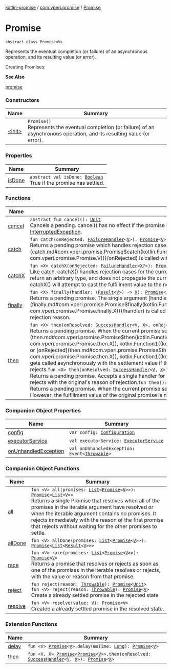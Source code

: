 [kotlin-promise](../../index.md) / [com.vperi.promise](../index.md) / [Promise](./index.md)

# Promise

`abstract class Promise<V>`

Represents the eventual completion (or failure) of an asynchronous
operation, and its resulting value (or error).

Creating Promises:

**See Also**

[promise](../promise.md)

### Constructors

| Name | Summary |
|---|---|
| [&lt;init&gt;](-init-.md) | `Promise()`<br>Represents the eventual completion (or failure) of an asynchronous operation, and its resulting value (or error). |

### Properties

| Name | Summary |
|---|---|
| [isDone](is-done.md) | `abstract val isDone: `[`Boolean`](https://kotlinlang.org/api/latest/jvm/stdlib/kotlin/-boolean/index.html)<br>True if the promise has settled. |

### Functions

| Name | Summary |
|---|---|
| [cancel](cancel.md) | `abstract fun cancel(): `[`Unit`](https://kotlinlang.org/api/latest/jvm/stdlib/kotlin/-unit/index.html)<br>Cancels a pending. cancel() has no effect if the promise has already settled. Otherwise the promise will be rejected with a [InterruptedException](http://docs.oracle.com/javase/6/docs/api/java/lang/InterruptedException.html). |
| [catch](catch.md) | `fun catch(onRejected: `[`FailureHandler`](../-failure-handler.md)`<`[`V`](index.md#V)`>): `[`Promise`](./index.md)`<`[`V`](index.md#V)`>`<br>Returns a pending promise which handles rejection cases only. If the original promise rejects, [onRejected](catch.md#com.vperi.promise.Promise$catch(kotlin.Function1((kotlin.Throwable, com.vperi.promise.Promise.V)))/onRejected) is called with the reason of rejection. |
| [catchX](catch-x.md) | `fun <X> catchX(onRejected: `[`FailureHandler`](../-failure-handler.md)`<`[`X`](catch-x.md#X)`?>): `[`Promise`](./index.md)`<`[`X`](catch-x.md#X)`?>`<br>Like [catch](catch.md), catchX() handles rejection cases for the current promise. Where it differs is that it allows the failure handler to return an arbitrary type, and does not propagate the current promise's value on success.  If the current promise succeeds, catchX() will attempt to cast the fulfillment value to the new type and return that, or null. |
| [finally](finally.md) | `fun <X> finally(handler: (`[`Result`](../-result/index.md)`<`[`V`](index.md#V)`>) -> `[`X`](finally.md#X)`): `[`Promise`](./index.md)`<`[`X`](finally.md#X)`>`<br>Returns a pending promise. The single argument [handler](finally.md#com.vperi.promise.Promise$finally(kotlin.Function1((com.vperi.promise.Result((com.vperi.promise.Promise.V)), com.vperi.promise.Promise.finally.X)))/handler) is called when the promise settles with either the fulfillment value or rejection reason. |
| [then](then.md) | `fun <X> then(onResolved: `[`SuccessHandler`](../-success-handler.md)`<`[`V`](index.md#V)`, `[`X`](then.md#X)`>, onRejected: `[`FailureHandler`](../-failure-handler.md)`<`[`X`](then.md#X)`>): `[`Promise`](./index.md)`<`[`X`](then.md#X)`>`<br>Returns a pending promise. When the current promise settles, the handler function, either [onResolved](then.md#com.vperi.promise.Promise$then(kotlin.Function1((com.vperi.promise.Promise.V, com.vperi.promise.Promise.then.X)), kotlin.Function1((kotlin.Throwable, com.vperi.promise.Promise.then.X)))/onResolved) or [onRejected](then.md#com.vperi.promise.Promise$then(kotlin.Function1((com.vperi.promise.Promise.V, com.vperi.promise.Promise.then.X)), kotlin.Function1((kotlin.Throwable, com.vperi.promise.Promise.then.X)))/onRejected), gets called asynchronously with the settlement value if the current promise resolves, or the reason if the current promise rejects.`fun <X> then(onResolved: `[`SuccessHandler`](../-success-handler.md)`<`[`V`](index.md#V)`, `[`X`](then.md#X)`>): `[`Promise`](./index.md)`<`[`X`](then.md#X)`>`<br>Returns a pending promise. Accepts a single handler for fulfillment. If the original promise rejects, the returned promise rejects with the original's reason of rejection.`fun then(): `[`Promise`](./index.md)`<`[`Unit`](https://kotlinlang.org/api/latest/jvm/stdlib/kotlin/-unit/index.html)`>`<br>Returns a pending promise. When the current promise settles, the returned promise enters the same settlement state. However, the fulfillment value of the original promise is not propagated. |

### Companion Object Properties

| Name | Summary |
|---|---|
| [config](config.md) | `var config: `[`Configuration`](../-configuration/index.md) |
| [executorService](executor-service.md) | `val executorService: `[`ExecutorService`](http://docs.oracle.com/javase/6/docs/api/java/util/concurrent/ExecutorService.html) |
| [onUnhandledException](on-unhandled-exception.md) | `val onUnhandledException: Event<`[`Throwable`](https://kotlinlang.org/api/latest/jvm/stdlib/kotlin/-throwable/index.html)`>` |

### Companion Object Functions

| Name | Summary |
|---|---|
| [all](all.md) | `fun <V> all(promises: `[`List`](https://kotlinlang.org/api/latest/jvm/stdlib/kotlin.collections/-list/index.html)`<`[`Promise`](./index.md)`<`[`V`](all.md#V)`>>): `[`Promise`](./index.md)`<`[`List`](https://kotlinlang.org/api/latest/jvm/stdlib/kotlin.collections/-list/index.html)`<`[`V`](all.md#V)`>>`<br>Returns a single Promise that resolves when all of the promises in the iterable argument have resolved or when the iterable argument contains no promises. It rejects immediately with the reason of the first promise that rejects without waiting for the other promises to settle. |
| [allDone](all-done.md) | `fun <V> allDone(promises: `[`List`](https://kotlinlang.org/api/latest/jvm/stdlib/kotlin.collections/-list/index.html)`<`[`Promise`](./index.md)`<`[`V`](all-done.md#V)`>>): `[`Promise`](./index.md)`<`[`List`](https://kotlinlang.org/api/latest/jvm/stdlib/kotlin.collections/-list/index.html)`<`[`Result`](../-result/index.md)`<`[`V`](all-done.md#V)`>>>` |
| [race](race.md) | `fun <V> race(promises: `[`List`](https://kotlinlang.org/api/latest/jvm/stdlib/kotlin.collections/-list/index.html)`<`[`Promise`](./index.md)`<`[`V`](race.md#V)`>>): `[`Promise`](./index.md)`<`[`V`](race.md#V)`>`<br>Returns a promise that resolves or rejects as soon as one of the promises in the iterable resolves or rejects, with the value or reason from that promise. |
| [reject](reject.md) | `fun reject(reason: `[`Throwable`](https://kotlinlang.org/api/latest/jvm/stdlib/kotlin/-throwable/index.html)`): `[`Promise`](./index.md)`<`[`Unit`](https://kotlinlang.org/api/latest/jvm/stdlib/kotlin/-unit/index.html)`>`<br>`fun <V> reject(reason: `[`Throwable`](https://kotlinlang.org/api/latest/jvm/stdlib/kotlin/-throwable/index.html)`): `[`Promise`](./index.md)`<`[`V`](reject.md#V)`>`<br>Create a already settled promise in the rejected state |
| [resolve](resolve.md) | `fun <V> resolve(value: `[`V`](resolve.md#V)`): `[`Promise`](./index.md)`<`[`V`](resolve.md#V)`>`<br>Created a already settled promise in the resolved state. |

### Extension Functions

| Name | Summary |
|---|---|
| [delay](../delay.md) | `fun <V> `[`Promise`](./index.md)`<`[`V`](../delay.md#V)`>.delay(msTime: `[`Long`](https://kotlinlang.org/api/latest/jvm/stdlib/kotlin/-long/index.html)`): `[`Promise`](./index.md)`<`[`V`](../delay.md#V)`>` |
| [then](../then.md) | `fun <V, X> `[`Promise`](./index.md)`<`[`Promise`](./index.md)`<`[`V`](../then.md#V)`>>.then(onResolved: `[`SuccessHandler`](../-success-handler.md)`<`[`V`](../then.md#V)`, `[`X`](../then.md#X)`>): `[`Promise`](./index.md)`<`[`X`](../then.md#X)`>` |
